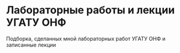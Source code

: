 # Лабораторные работы и лекции УГАТУ ОНФ
Подборка, сделанных мной лабораторных работ УГАТУ ОНФ и записанные лекции